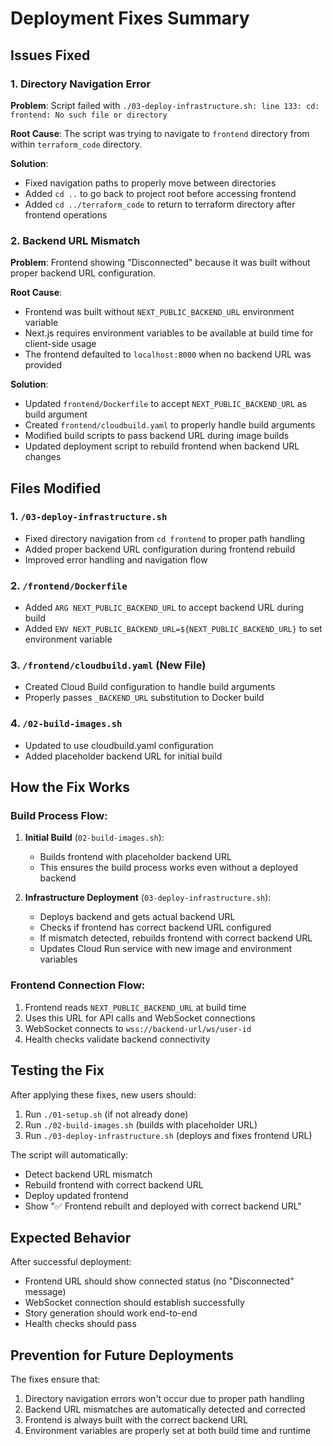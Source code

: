 # Deployment Fixes Summary

## Issues Fixed

### 1. Directory Navigation Error
**Problem**: Script failed with `./03-deploy-infrastructure.sh: line 133: cd: frontend: No such file or directory`

**Root Cause**: The script was trying to navigate to `frontend` directory from within `terraform_code` directory.

**Solution**: 
- Fixed navigation paths to properly move between directories
- Added `cd ..` to go back to project root before accessing frontend
- Added `cd ../terraform_code` to return to terraform directory after frontend operations

### 2. Backend URL Mismatch
**Problem**: Frontend showing "Disconnected" because it was built without proper backend URL configuration.

**Root Cause**: 
- Frontend was built without `NEXT_PUBLIC_BACKEND_URL` environment variable
- Next.js requires environment variables to be available at build time for client-side usage
- The frontend defaulted to `localhost:8000` when no backend URL was provided

**Solution**:
- Updated `frontend/Dockerfile` to accept `NEXT_PUBLIC_BACKEND_URL` as build argument
- Created `frontend/cloudbuild.yaml` to properly handle build arguments
- Modified build scripts to pass backend URL during image builds
- Updated deployment script to rebuild frontend when backend URL changes

## Files Modified

### 1. `/03-deploy-infrastructure.sh`
- Fixed directory navigation from `cd frontend` to proper path handling
- Added proper backend URL configuration during frontend rebuild
- Improved error handling and navigation flow

### 2. `/frontend/Dockerfile`
- Added `ARG NEXT_PUBLIC_BACKEND_URL` to accept backend URL during build
- Added `ENV NEXT_PUBLIC_BACKEND_URL=${NEXT_PUBLIC_BACKEND_URL}` to set environment variable

### 3. `/frontend/cloudbuild.yaml` (New File)
- Created Cloud Build configuration to handle build arguments
- Properly passes `_BACKEND_URL` substitution to Docker build

### 4. `/02-build-images.sh`
- Updated to use cloudbuild.yaml configuration
- Added placeholder backend URL for initial build

## How the Fix Works

### Build Process Flow:
1. **Initial Build** (`02-build-images.sh`):
   - Builds frontend with placeholder backend URL
   - This ensures the build process works even without a deployed backend

2. **Infrastructure Deployment** (`03-deploy-infrastructure.sh`):
   - Deploys backend and gets actual backend URL
   - Checks if frontend has correct backend URL configured
   - If mismatch detected, rebuilds frontend with correct backend URL
   - Updates Cloud Run service with new image and environment variables

### Frontend Connection Flow:
1. Frontend reads `NEXT_PUBLIC_BACKEND_URL` at build time
2. Uses this URL for API calls and WebSocket connections
3. WebSocket connects to `wss://backend-url/ws/user-id`
4. Health checks validate backend connectivity

## Testing the Fix

After applying these fixes, new users should:

1. Run `./01-setup.sh` (if not already done)
2. Run `./02-build-images.sh` (builds with placeholder URL)
3. Run `./03-deploy-infrastructure.sh` (deploys and fixes frontend URL)

The script will automatically:
- Detect backend URL mismatch
- Rebuild frontend with correct backend URL
- Deploy updated frontend
- Show "✅ Frontend rebuilt and deployed with correct backend URL"

## Expected Behavior

After successful deployment:
- Frontend URL should show connected status (no "Disconnected" message)
- WebSocket connection should establish successfully
- Story generation should work end-to-end
- Health checks should pass

## Prevention for Future Deployments

The fixes ensure that:
1. Directory navigation errors won't occur due to proper path handling
2. Backend URL mismatches are automatically detected and corrected
3. Frontend is always built with the correct backend URL
4. Environment variables are properly set at both build time and runtime
